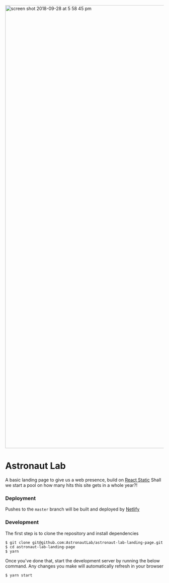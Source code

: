 <img width="1408" alt="screen shot 2018-09-28 at 5 58 45 pm" src="https://user-images.githubusercontent.com/4101096/46202062-5ec79580-c348-11e8-8042-160c84b20489.png">

# Astronaut Lab

A basic landing page to give us a web presence, build on [React Static](https://github.com/nozzle/react-static) Shall we start a pool on how
many hits this site gets in a whole year?!

### Deployment

Pushes to the `master` branch will be built and deployed by [Netlify](https://netlify.com)

### Development

The first step is to clone the repository and install dependencies

```
$ git clone git@github.com:AstronautLab/astronaut-lab-landing-page.git
$ cd astronaut-lab-landing-page
$ yarn
```

Once you've done that, start the development server by running the below 
command. Any changes you make will automatically refresh in your browser

```
$ yarn start
```
